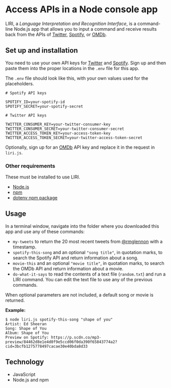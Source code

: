 # Access APIs in a Node console app

LIRI, a _Language Interpretation and Recognition Interface_, is a command-line Node.js app that allows you to input a command and receive results back from the APIs of [Twitter](https://twitter.com), [Spotify](https://spotify.com), or [OMDb](http://www.omdbapi.com/).

## Set up and installation

You need to use your own API keys for [Twitter](https://apps.twitter.com/) and [Spotify](https://developer.spotify.com). Sign up and then paste them into the proper locations in the `.env` file for this app. 

The `.env` file should look like this, with your own values used for the placeholders.

```
# Spotify API keys

SPOTIFY_ID=your-spotify-id
SPOTIFY_SECRET=your-spotify-secret

# Twitter API keys

TWITTER_CONSUMER_KEY=your-twitter-consumer-key
TWITTER_CONSUMER_SECRET=your-twitter-consumer-secret
TWITTER_ACCESS_TOKEN_KEY=your-access-token-key
TWITTER_ACCESS_TOKEN_SECRET=your-twitter-access-token-secret
```

Optionally, sign up for an [OMDb](http://www.omdbapi.com/) API key and replace it in the request in `liri.js`.

### Other requirements

These must be installed to use LIRI.

- [Node.js](https://nodejs.org/en/)
- [npm](https://www.npmjs.com/get-npm)
- [dotenv npm package](https://www.npmjs.com/package/dotenv)

## Usage 

In a terminal window, navigate into the folder where you downloaded this app and use any of these commands:

- `my-tweets` to return the 20 most recent tweets from [@rmglennon](https://twitter.com/rmglennon) with a timestamp.
- `spotify-this-song` and an optional `"song title"`, in quotation marks, to search the Spotify API and return information about a song. 
- `movie-this` and an optional `"movie title"`, in quotation marks, to search the OMDb API and return information about a movie.
- `do-what-it-says` to read the contents of a text file (`random.txt`) and run a LIRI command. You can edit the text file to use any of the previous commands.

When optional parameters are not included, a default song or movie is returned.

**Example:**

```
$ node liri.js spotify-this-song "shape of you"
Artist: Ed Sheeran
Song: Shape of You
Album: Shape of You
Preview on Spotify: https://p.scdn.co/mp3-preview/84462d8e1e4d0f9e5ccd06f0da390f65843774a2?cid=3bcfb1275778497cacae30e40bda8d33
```
  
## Technology

- JavaScript
- Node.js and npm